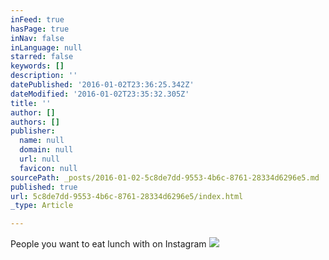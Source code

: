 ```yaml
---
inFeed: true
hasPage: true
inNav: false
inLanguage: null
starred: false
keywords: []
description: ''
datePublished: '2016-01-02T23:36:25.342Z'
dateModified: '2016-01-02T23:35:32.305Z'
title: ''
author: []
authors: []
publisher:
  name: null
  domain: null
  url: null
  favicon: null
sourcePath: _posts/2016-01-02-5c8de7dd-9553-4b6c-8761-28334d6296e5.md
published: true
url: 5c8de7dd-9553-4b6c-8761-28334d6296e5/index.html
_type: Article

---
```

People you want to eat lunch with on Instagram
![](https://the-grid-user-content.s3-us-west-2.amazonaws.com/c854721a-841c-42a4-8a92-7d86b5e779d2.png)